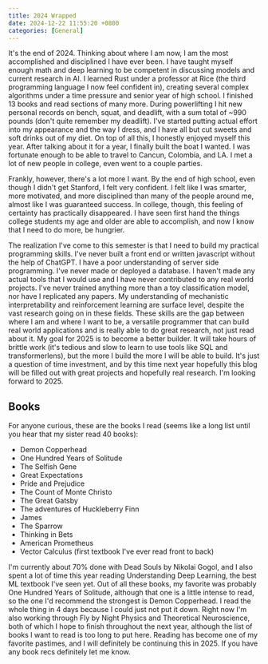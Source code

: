 ```yaml
---
title: 2024 Wrapped
date: 2024-12-22 11:55:20 +0800
categories: [General]
---
```


It's the end of 2024. Thinking about where I am now, I am the most accomplished and disciplined I have ever been. I have taught myself enough math and deep learning to be competent in discussing models and current research in AI. I learned Rust under a professor at Rice (the third programming language I now feel confident in), creating several complex algorithms under a time pressure and senior year of high school. I finished 13 books and read sections of many more. During powerlifting I hit new personal records on bench, squat, and deadlift, with a sum total of ~990 pounds (don't quite remember my deadlift). I've started putting actual effort into my appearance and the way I dress, and I have all but cut sweets and soft drinks out of my diet. On top of all this, I honestly enjoyed myself this year. After talking about it for a year, I finally built the boat I wanted. I was fortunate enough to be able to travel to Cancun, Colombia, and LA. I met a lot of new people in college, even went to a couple parties. 

Frankly, however, there's a lot more I want. By the end of high school, even though I didn't get Stanford, I felt very confident. I felt like I was smarter, more motivated, and more disciplined than many of the people around me, almost like I was guaranteed success. In college, though, this feeling of certainty has practically disappeared. I have seen first hand the things college students my age and older are able to accomplish, and now I know that I need to do more, be hungrier.

The realization I've come to this semester is that I need to build my practical programming skills. I've never built a front end or written javascript without the help of ChatGPT. I have a poor understanding of server side programming. I've never made or deployed a database. I haven't made any actual tools that I would use and I have never contributed to any real world projects. I've never trained anything more than a toy classification model, nor have I replicated any papers. My understanding of mechanistic interpretability and reinforcement learning are surface level, despite the vast research going on in these fields. These skills are the gap between where I am and where I want to be, a versatile programmer that can build real world applications and is really able to do great research, not just read about it. My goal for 2025 is to become a better builder. It will take hours of brittle work (it's tedious and slow to learn to use tools like SQL and transformerlens), but the more I build the more I will be able to build. It's just a question of time investment, and by this time next year hopefully this blog will be filled out with great projects and hopefully real research. I'm looking forward to 2025. 

## Books
For anyone curious, these are the books I read (seems like a long list until you hear that my sister read 40 books):
- Demon Copperhead
- One Hundred Years of Solitude
- The Selfish Gene
- Great Expectations
- Pride and Prejudice
- The Count of Monte Christo
- The Great Gatsby
- The adventures of Huckleberry Finn
- James
- The Sparrow
- Thinking in Bets
- American Prometheus
- Vector Calculus (first textbook I've ever read front to back)

I'm currently about 70% done with Dead Souls by Nikolai Gogol, and I also spent a lot of time this year reading Understanding Deep Learning, the best ML textbook I've seen yet. Out of all these books, my favorite was probably One Hundred Years of Solitude, although that one is a little intense to read, so the one I'd recommend the strongest is Demon Copperhead. I read the whole thing in 4 days because I could just not put it down. Right now I'm also working through Fly by Night Physics and Theoretical Neuroscience, both of which I hope to finish throughout the next year, although the list of books I want to read is too long to put here. Reading has become one of my favorite pastimes, and I will definitely be continuing this in 2025. If you have any book recs definitely let me know. 
